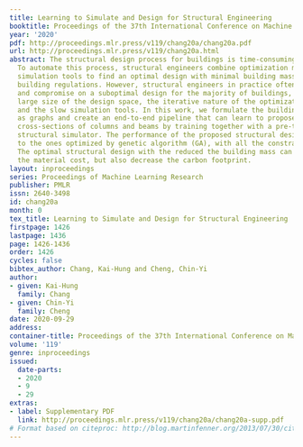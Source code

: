 ```yaml
---
title: Learning to Simulate and Design for Structural Engineering
booktitle: Proceedings of the 37th International Conference on Machine Learning
year: '2020'
pdf: http://proceedings.mlr.press/v119/chang20a/chang20a.pdf
url: http://proceedings.mlr.press/v119/chang20a.html
abstract: The structural design process for buildings is time-consuming and laborious.
  To automate this process, structural engineers combine optimization methods with
  simulation tools to find an optimal design with minimal building mass subject to
  building regulations. However, structural engineers in practice often avoid optimization
  and compromise on a suboptimal design for the majority of buildings, due to the
  large size of the design space, the iterative nature of the optimization methods,
  and the slow simulation tools. In this work, we formulate the building structures
  as graphs and create an end-to-end pipeline that can learn to propose the optimal
  cross-sections of columns and beams by training together with a pre-trained differentiable
  structural simulator. The performance of the proposed structural designs is comparable
  to the ones optimized by genetic algorithm (GA), with all the constraints satisfied.
  The optimal structural design with the reduced the building mass can not only lower
  the material cost, but also decrease the carbon footprint.
layout: inproceedings
series: Proceedings of Machine Learning Research
publisher: PMLR
issn: 2640-3498
id: chang20a
month: 0
tex_title: Learning to Simulate and Design for Structural Engineering
firstpage: 1426
lastpage: 1436
page: 1426-1436
order: 1426
cycles: false
bibtex_author: Chang, Kai-Hung and Cheng, Chin-Yi
author:
- given: Kai-Hung
  family: Chang
- given: Chin-Yi
  family: Cheng
date: 2020-09-29
address: 
container-title: Proceedings of the 37th International Conference on Machine Learning
volume: '119'
genre: inproceedings
issued:
  date-parts:
  - 2020
  - 9
  - 29
extras:
- label: Supplementary PDF
  link: http://proceedings.mlr.press/v119/chang20a/chang20a-supp.pdf
# Format based on citeproc: http://blog.martinfenner.org/2013/07/30/citeproc-yaml-for-bibliographies/
---
```

